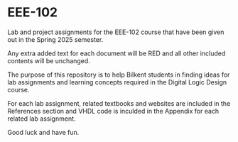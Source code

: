 # EEE-102
Lab and project assignments for the EEE-102 course that have been given out in the Spring 2025 semester.

Any extra added text for each document will be RED and all other included contents will be unchanged.

The purpose of this repository is to help Bilkent students in finding ideas for lab assignments and learning concepts required in the Digital Logic Design course.

For each lab assignment, related textbooks and websites are included in the References section and VHDL code is inculded in the Appendix for each related lab assignment.
 
Good luck and have fun.

